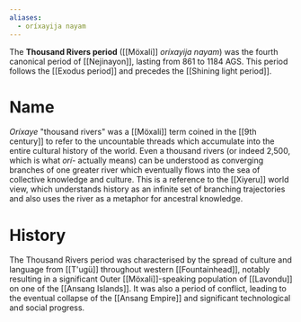 ```yaml
---
aliases:
  - oríxayija nayam
---
```

The **Thousand Rivers period** ([[Möxali]] *oríxayija nayam*) was the fourth canonical period of [[Nejinayon]], lasting from 861 to 1184 AGS. This period follows the [[Exodus period]] and precedes the [[Shining light period]].
# Name
*Oríxaye* "thousand rivers" was a [[Möxali]] term coined in the [[9th century]] to refer to the uncountable threads which accumulate into the entire cultural history of the world. Even a thousand rivers (or indeed 2,500, which is what *orí-* actually means) can be understood as converging branches of one greater river which eventually flows into the sea of collective knowledge and culture. This is a reference to the [[Xiyeru]] world view, which understands history as an infinite set of branching trajectories and also uses the river as a metaphor for ancestral knowledge.
# History
The Thousand Rivers period was characterised by the spread of culture and language from [[T'ugü]] throughout western [[Fountainhead]], notably resulting in a significant Outer [[Möxali]]-speaking population of [[Lavondu]] on one of the [[Ansang Islands]]. It was also a period of conflict, leading to the eventual collapse of the [[Ansang Empire]] and significant technological and social progress.